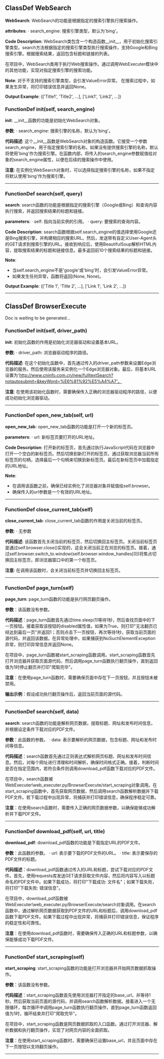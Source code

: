 ## ClassDef WebSearch
**WebSearch**: WebSearch的功能是根据指定的搜索引擎执行搜索操作。

**attributes**:
· search_engine: 搜索引擎类型，默认为'bing'。

**Code Description**:
WebSearch类包含一个构造函数__init__，用于初始化搜索引擎类型。search方法根据指定的搜索引擎类型执行搜索操作，支持Google和Bing搜索引擎。根据搜索结果，返回包含标题和链接的列表。

在项目中，WebSearch类用于执行Web搜索操作。通过调用WebExecuter模块中的其他功能，实现对指定搜索引擎的搜索功能。

**Note**:
对于不支持的搜索引擎类型，会引发ValueError异常。
在搜索过程中，如果发生异常，将打印错误信息并返回None。

**Output Example**:
(['Title1', 'Title2', ...], ['Link1', 'Link2', ...])
### FunctionDef __init__(self, search_engine)
**__init__**: __init__函数的功能是初始化WebSearch对象。

**参数**:
· search_engine: 搜索引擎的名称，默认为'bing'。

**代码描述**:
这个__init__函数是WebSearch对象的构造函数。它接受一个参数search_engine，用于指定搜索引擎的名称。如果没有提供搜索引擎的名称，默认将使用'bing'作为搜索引擎。在函数内部，将传入的search_engine参数赋值给对象的search_engine属性，以便在后续的搜索操作中使用。

**注意**:
在实例化WebSearch对象时，可以选择指定搜索引擎的名称，如果不指定将默认使用'bing'作为搜索引擎。
***
### FunctionDef search(self, query)
**search**: search函数的功能是根据指定的搜索引擎（Google或Bing）和查询内容执行搜索，并返回搜索结果的标题和链接。

**parameters**:
· self: 指向当前实例的引用。
· query: 要搜索的查询内容。

**Code Description**:
search函数根据self.search_engine的值选择使用Google还是Bing搜索引擎，并构建相应的搜索URL。然后，发送带有自定义User-Agent头的GET请求到搜索引擎的URL。接收到响应后，使用BeautifulSoup解析HTML内容，提取搜索结果的标题和链接信息。最多返回前10个搜索结果的标题和链接。

**Note**: 
- 当self.search_engine不是'google'或'bing'时，会引发ValueError异常。
- 如果发生任何异常，函数将返回(None, None)。

**Output Example**:
(['Title 1', 'Title 2', ...], ['Link 1', 'Link 2', ...])
***
## ClassDef BrowserExecute
Doc is waiting to be generated...
### FunctionDef __init__(self, driver_path)
**__init__**: 初始化函数的作用是初始化浏览器驱动和设置基本URL。

**参数**:
· driver_path: 浏览器驱动程序的路径。

**代码描述**:
在这个初始化函数中，首先通过传入的driver_path参数来设置Edge浏览器的服务。然后使用该服务来实例化一个Edge浏览器对象。最后，将基本URL设置为'http://www.cninfo.com.cn/new/fulltextSearch?notautosubmit=&keyWord=%E6%81%92%E5%A4%A7'。

**注意**:
在使用该初始化函数时，需要确保传入正确的浏览器驱动程序的路径，以便成功初始化浏览器驱动。
***
### FunctionDef open_new_tab(self, url)
**open_new_tab**: open_new_tab函数的功能是打开一个新的标签页。

**parameters**:
· url: 新标签页要打开的URL地址。

**Code Description**:
打开新的标签页，首先通过执行JavaScript代码在浏览器中打开一个空白的新标签页。然后切换到新打开的标签页，通过获取浏览器当前所有标签页的句柄，选择最后一个句柄来切换到新标签页。最后在新标签页中加载指定的URL地址。

**Note**:
- 在调用该函数之前，确保已经实例化了浏览器对象并赋值给self.browser。
- 确保传入的url参数是一个有效的URL地址。
***
### FunctionDef close_current_tab(self)
**close_current_tab**: close_current_tab函数的作用是关闭当前的标签页。

**参数**:
· 无参数

**代码描述**:
该函数首先关闭当前的标签页，然后切换回主标签页。关闭当前标签页是通过self.browser.close()实现的，这会关闭当前正在浏览的标签页。接着，通过self.browser.switch_to.window(self.browser.window_handles[0])将焦点切换回主标签页，即浏览器窗口中的第一个标签页。

**注意**:
在调用该函数时，会关闭当前标签页并切换回主标签页。
***
### FunctionDef page_turn(self)
**page_turn**: page_turn函数的功能是执行网页翻页操作。

**参数**：该函数没有参数。

**代码描述**：page_turn函数首先通过time.sleep(1)等待1秒，然后查找页面中的下一页按钮。接着获取该按钮的disabled属性值，如果为True，则打印"无法翻页已经达到最后一页"并返回1；否则点击下一页按钮，再次等待1秒，获取当前页面的源代码，并返回该数据。在异常处理中，如果捕获到NoSuchElementException异常，则打印异常信息并返回None。

在项目中，page_turn函数被start_scraping函数调用。start_scraping函数首先打开浏览器并获取页面源代码，然后调用page_turn函数执行翻页操作，直到返回值为1时停止翻页并打印"爬取完毕"。

**注意**：在使用page_turn函数时，需要确保页面中存在下一页按钮，并且按钮未被禁用。

**输出示例**：假设成功执行翻页操作后，返回当前页面的源代码。
***
### FunctionDef search(self, data)
**search**: search函数的功能是解析网页数据，提取标题、网址和发布时间信息，并根据设定条件下载对应的PDF文件。

**参数**：此函数的参数。
· data: 表示要解析的网页数据，包含标题、网址和发布时间等信息。

**代码描述**：search函数首先通过正则表达式解析网页标题、网址和发布时间信息。然后，对每个网址进行清理和时间解析，确保时间格式正确。接着，判断时间是否在指定范围内，若符合条件则调用download_pdf函数下载对应的PDF文件。

在项目中，search函数被WebExecuter\web_executer.py/BrowserExecute/start_scraping对象调用。在start_scraping函数中，首先获取网页数据，然后调用search函数解析数据并下载PDF文件。若下载过程中出现异常，将捕获并打印错误信息，确保程序稳定可靠。

**注意**：在使用search函数时，需要传入正确的网页数据参数，以确保能够成功解析并下载PDF文件。
***
### FunctionDef download_pdf(self, url, title)
**download_pdf**: download_pdf函数的功能是下载指定URL的PDF文件。

**参数**：此函数的参数。
· url: 表示要下载的PDF文件的URL。
· title: 表示要保存的PDF文件的标题。

**代码描述**：download_pdf函数通过传入的URL和标题，尝试下载对应的PDF文件。首先，使用requests库发送GET请求获取文件内容，然后将内容写入以标题命名的PDF文件中。如果下载成功，将打印"下载成功: 文件名"；如果下载失败，将打印"下载失败: 错误信息"。

在项目中，download_pdf函数被WebExecuter\web_executer.py/BrowserExecute/search对象调用。在search函数中，通过解析网页数据获取到PDF文件的URL和标题后，调用download_pdf函数下载PDF文件。如果下载过程中出现异常，将捕获并打印错误信息，保证程序的稳定性和可靠性。

**注意**：在使用download_pdf函数时，需要确保传入正确的URL和标题参数，以确保能够成功下载PDF文件。
***
### FunctionDef start_scraping(self)
**start_scraping**: start_scraping函数的功能是打开浏览器并开始网页数据抓取操作。

**参数**：该函数没有参数。

**代码描述**：start_scraping函数首先使用浏览器打开指定的base_url，并等待1秒。然后获取当前页面的源代码，并调用search函数解析数据。接着进入一个无限循环，每次循环中调用page_turn函数执行翻页操作，直到page_turn函数返回值为1时，循环结束并打印"爬取完毕"。

在项目中，start_scraping函数是网页数据抓取的入口函数。通过打开浏览器、解析数据和执行翻页操作，实现了对网页内容的全面抓取。

**注意**：在使用start_scraping函数时，需要确保已设置base_url，并且页面中存在下一页按钮以支持翻页操作。
***
